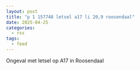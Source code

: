 ```yaml
---
layout: post
title: "p 1 157748 letsel a17 li 20,9 roosendaal"
date: 2025-04-25
categories: 
  - rss
tags: 
  - feed
---
```


Ongeval met letsel op A17 in Roosendaal
